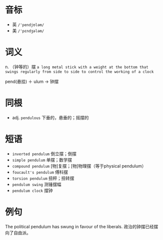 # 音标

- 英 `/'pendjʊləm/`
- 美 `/'pɛndʒələm/`

# 词义

n. （钟等的）摆
`a long metal stick with a weight at the bottom that swings regularly from side to side to control the working of a clock`



pend(悬挂) ＋ ulum → 钟摆

# 同根

- adj. `pendulous` 下垂的，悬垂的；摇摆的

# 短语

- `inverted pendulum` 倒立摆；倒摆
- `simple pendulum` 单摆；数学摆
- `compound pendulum` [物]复摆；[物]物理摆（等于physical pendulum）
- `foucault's pendulum` 傅科摆
- `torsion pendulum` 扭秤；扭转摆
- `pendulum swing` 测锤摆幅
- `pendulum clock` 摆钟

# 例句

The political pendulum has swung in favour of the liberals.
政治的钟摆已经摆向了自由派。


